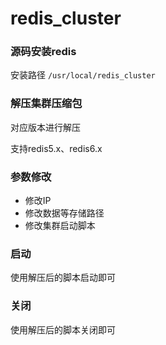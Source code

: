 # redis_cluster



### 源码安装redis

安装路径 `/usr/local/redis_cluster`



### 解压集群压缩包

对应版本进行解压  

支持redis5.x、redis6.x

### 参数修改

- 修改IP
- 修改数据等存储路径
- 修改集群启动脚本

### 启动

使用解压后的脚本启动即可

### 关闭

使用解压后的脚本关闭即可



